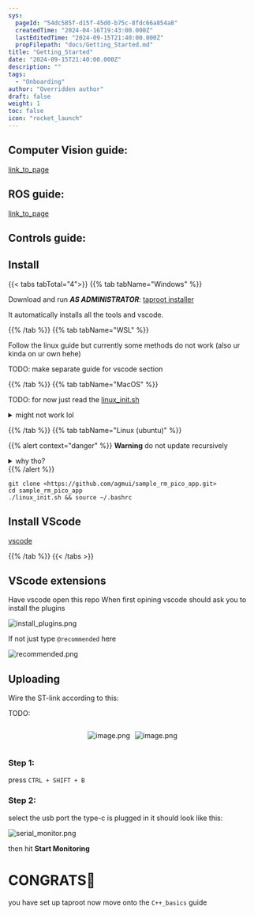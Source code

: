 ```yaml
---
sys:
  pageId: "54dc585f-d15f-45d0-b75c-8fdc66a854a8"
  createdTime: "2024-04-16T19:43:00.000Z"
  lastEditedTime: "2024-09-15T21:40:00.000Z"
  propFilepath: "docs/Getting_Started.md"
title: "Getting_Started"
date: "2024-09-15T21:40:00.000Z"
description: ""
tags:
  - "Onboarding"
author: "Overridden author"
draft: false
weight: 1
toc: false
icon: "rocket_launch"
---
```


## Computer Vision guide:

[link_to_page](86d45bc0-388b-4d26-8848-44f255f73d0e)

## ROS guide:

[link_to_page](3c76c1de-ec8f-46d6-8b0a-294005edc2d5)

## Controls guide:

## Install

{{< tabs tabTotal="4">}}
{{% tab tabName="Windows" %}}

Download and run _**AS ADMINISTRATOR**_: [taproot installer](https://github.com/Thornbots/TeachingFreshies/releases/tag/1.0)

It automatically installs all the tools and vscode.

{{% /tab %}}
{{% tab tabName="WSL" %}}

Follow the linux guide but currently some methods do not work (also ur kinda on ur own hehe)

TODO: make separate guide for vscode section

{{% /tab %}}
{{% tab tabName="MacOS" %}}

TODO: for now just read the [linux_init.sh](https://github.com/agmui/sample_rm_pico_app/blob/main/linux_init.sh)

<details>
<summary>might not work lol</summary>

`brew install libusb pkg-config`

Next install: [vscode](https://code.visualstudio.com/Download)

</details>

{{% /tab %}}
{{% tab tabName="Linux (ubuntu)" %}}

{{% alert context="danger" %}}
**Warning** do not update recursively
<details>
<summary>why tho?</summary>
There are some submodules that may go on for a while (like tinyusb) and I highly
recommend you don't need to get them.
If you want to see what submodules I update just look in `linux_init.sh`
</details>
{{% /alert %}}

```shell
git clone <https://github.com/agmui/sample_rm_pico_app.git>
cd sample_rm_pico_app
./linux_init.sh && source ~/.bashrc
```

## Install VScode

[vscode](https://code.visualstudio.com/Download)

{{% /tab %}}
{{< /tabs >}}

## VScode extensions

Have vscode open this repo
When first opining vscode should ask you to install the plugins

![install_plugins.png](https://prod-files-secure.s3.us-west-2.amazonaws.com/d518164a-d88e-44d1-a4ee-3adb3bd8bce0/89bd30f0-1825-4e77-867b-0a41ce370880/install_plugins.png?X-Amz-Algorithm=AWS4-HMAC-SHA256&X-Amz-Content-Sha256=UNSIGNED-PAYLOAD&X-Amz-Credential=ASIAZI2LB4666FVIA4QD%2F20250414%2Fus-west-2%2Fs3%2Faws4_request&X-Amz-Date=20250414T070914Z&X-Amz-Expires=3600&X-Amz-Security-Token=IQoJb3JpZ2luX2VjEIf%2F%2F%2F%2F%2F%2F%2F%2F%2F%2FwEaCXVzLXdlc3QtMiJHMEUCIDAW0YBGNouPBmNpTpk4LwQS5gDmsNHBRohrnbSgnNE7AiEAkHsG8KEJ5wiMfRWplP%2B1lKfyLR71fe%2B5xZi4J%2Bq7NNUq%2FwMIEBAAGgw2Mzc0MjMxODM4MDUiDDcACX272nXSSJV45CrcA4soD3ROEKt5hcp%2FZ7Vp18Vt%2FDgLjCVr2rrpj5dawTfryQ0VpheFhiuKQzDcdcCjfnb3NtQiggsxxVFczkdDmOmAQhFqBzXiDk4s0IE65zPqMKLhOfMb79hgSgZW%2F%2F3WgVgXklPCvMYU6baMKVW25c1slBcQBon%2B%2BUnopgCdsuJRKBzxh5yeE2yx%2BpSBOKIhBrl4cAXAFapOr8KiH%2Byl8ph5NhrZ0Gbm9fR86SLH%2F6LBsDrmW%2FYaXLNuL9CQAdmMu4bRTK5oDxvP%2FrsqXFona%2Bt4VDCCuhI2Zxr99VpYcrmPO0hTZS36wVmCSufVyKXs3kNrL%2BdVvC4Ojax0w4WeEW6z5lByjMWzMeXQ8flHFPU3IsnOdmRz7iIw%2B2AcYGE3rStAKDgD9ycuJvI4hjJGAGnpIOWyVs8ZX0t495NUyOgehFeeT3eMhh31Pw82RVFCkejp21bHB10MUDwjT1PJvh9XadrfwaBrQ8vunlkwp9WVfn9NJrnbJNSdtXfsYcqzWOdqkotj0wXmPtTAGzCoTQ678EfcaDQ9l2xKRb4edgmXyjoKIKdv7kDZCgA9PIgWHEGpPeMX99b17vJt87eyI1UAaGQW5%2BFIlzcLi7STcnEO48c%2BNaku3iN1QBXdMMHj8r8GOqUBzJmuQObD2GhRZqCqEsqM1GOWZAQjWWl8HomjddSbOdFvQW5r4Plw0l4xC8NPileAm72lz9tbRPwwWQeoCVcfEOPhehLsp7ItPds%2BgYovrU7%2BVDgkz7fjT16uLFv7Qjz3KYjq2Sg4c8auLltS7gSl%2FGE0MvuImDF6M01ggUxyZlq77ccmJnQxZXZsbRvby4ctCUoGnqtCoVA2wGJaGwoze0y0aDVA&X-Amz-Signature=22c8f2c974ba507d16ad97d2ef94ccddf64227b5e9605a8fc6b9b1ae36028b61&X-Amz-SignedHeaders=host&x-id=GetObject)

If not just type `@recommended` here  

![recommended.png](https://prod-files-secure.s3.us-west-2.amazonaws.com/d518164a-d88e-44d1-a4ee-3adb3bd8bce0/61e661e9-5d85-4dfc-be0d-8d2097a5e793/recommended.png?X-Amz-Algorithm=AWS4-HMAC-SHA256&X-Amz-Content-Sha256=UNSIGNED-PAYLOAD&X-Amz-Credential=ASIAZI2LB4666FVIA4QD%2F20250414%2Fus-west-2%2Fs3%2Faws4_request&X-Amz-Date=20250414T070914Z&X-Amz-Expires=3600&X-Amz-Security-Token=IQoJb3JpZ2luX2VjEIf%2F%2F%2F%2F%2F%2F%2F%2F%2F%2FwEaCXVzLXdlc3QtMiJHMEUCIDAW0YBGNouPBmNpTpk4LwQS5gDmsNHBRohrnbSgnNE7AiEAkHsG8KEJ5wiMfRWplP%2B1lKfyLR71fe%2B5xZi4J%2Bq7NNUq%2FwMIEBAAGgw2Mzc0MjMxODM4MDUiDDcACX272nXSSJV45CrcA4soD3ROEKt5hcp%2FZ7Vp18Vt%2FDgLjCVr2rrpj5dawTfryQ0VpheFhiuKQzDcdcCjfnb3NtQiggsxxVFczkdDmOmAQhFqBzXiDk4s0IE65zPqMKLhOfMb79hgSgZW%2F%2F3WgVgXklPCvMYU6baMKVW25c1slBcQBon%2B%2BUnopgCdsuJRKBzxh5yeE2yx%2BpSBOKIhBrl4cAXAFapOr8KiH%2Byl8ph5NhrZ0Gbm9fR86SLH%2F6LBsDrmW%2FYaXLNuL9CQAdmMu4bRTK5oDxvP%2FrsqXFona%2Bt4VDCCuhI2Zxr99VpYcrmPO0hTZS36wVmCSufVyKXs3kNrL%2BdVvC4Ojax0w4WeEW6z5lByjMWzMeXQ8flHFPU3IsnOdmRz7iIw%2B2AcYGE3rStAKDgD9ycuJvI4hjJGAGnpIOWyVs8ZX0t495NUyOgehFeeT3eMhh31Pw82RVFCkejp21bHB10MUDwjT1PJvh9XadrfwaBrQ8vunlkwp9WVfn9NJrnbJNSdtXfsYcqzWOdqkotj0wXmPtTAGzCoTQ678EfcaDQ9l2xKRb4edgmXyjoKIKdv7kDZCgA9PIgWHEGpPeMX99b17vJt87eyI1UAaGQW5%2BFIlzcLi7STcnEO48c%2BNaku3iN1QBXdMMHj8r8GOqUBzJmuQObD2GhRZqCqEsqM1GOWZAQjWWl8HomjddSbOdFvQW5r4Plw0l4xC8NPileAm72lz9tbRPwwWQeoCVcfEOPhehLsp7ItPds%2BgYovrU7%2BVDgkz7fjT16uLFv7Qjz3KYjq2Sg4c8auLltS7gSl%2FGE0MvuImDF6M01ggUxyZlq77ccmJnQxZXZsbRvby4ctCUoGnqtCoVA2wGJaGwoze0y0aDVA&X-Amz-Signature=d2309114d41d2be3bf060b2877d7904066b454e122e194bc1238a49251d64dd4&X-Amz-SignedHeaders=host&x-id=GetObject)

## Uploading

Wire the ST-link according to this:

TODO:

<div style="display: flex;flex-direction: row; column-gap:10px; max-width: 630px;justify-content: center;">
<div>

![image.png](https://prod-files-secure.s3.us-west-2.amazonaws.com/d518164a-d88e-44d1-a4ee-3adb3bd8bce0/210ecb78-1116-4d7b-b9b7-2292f66fa2c2/image.png?X-Amz-Algorithm=AWS4-HMAC-SHA256&X-Amz-Content-Sha256=UNSIGNED-PAYLOAD&X-Amz-Credential=ASIAZI2LB466377XSL2G%2F20250414%2Fus-west-2%2Fs3%2Faws4_request&X-Amz-Date=20250414T070918Z&X-Amz-Expires=3600&X-Amz-Security-Token=IQoJb3JpZ2luX2VjEIf%2F%2F%2F%2F%2F%2F%2F%2F%2F%2FwEaCXVzLXdlc3QtMiJGMEQCIBxYcFJTIT%2B23u8uZWU3IcwuwLHh0ym%2FkOnCwgG0Gp1%2FAiA%2FmJxiDY3eD1ovIaZ%2B0CaDG3hM9LFVDWjcljbbU3LyDSr%2FAwgQEAAaDDYzNzQyMzE4MzgwNSIMGENq3pYLLtu0QlIVKtwDHlapqnGFCmLQScRfNiCUtw%2Bb7wrxtjI7fjN2hixWEBcl0bfr4WoMrlBe30r8z%2BtYvcccPx3lo9cfwSwKEfcE4nckTVwwzq9kZvDcut5V6FU044tEhBSXDBDqOw9sriRq7bWzUigeB7AB8WhzrX%2BChfDXSAaSDP%2BH4GzgkCDC%2BNY%2Bfi1qYeTBVUO6DCk%2FKnK6QfZBMgdiDBx9eeGaRtVyxPsoa3Tkxb4%2FBKtn%2BjJOwQTVl2DzNjDoJL0iIMxgN0ufn64k84dAEa%2FqGpilrfyhYTAxzQlWSvFl6kFzOoOKAv1uFgY8zyC992s7BsVOhPQOD0tYKPb4bp6hNThV6a2JxzHHnWkyKwpFZ8O0oxV%2BArmpmnddmkY%2Bgx9OTqmLmEIBWBeL17U4r7TE%2FQOkI1aKxA2UpOJXEW%2F3Ii5p6TlQ6Kg8CYla5DWPElgKtCQh1HZ79HlpnzUH%2FP40xmudkA0uCSHQzWuGRAOFOM26UiVr5qNVArjEq8MkEhOn6G59HMhjnxp5Bl%2BUadk3c3Fjc5qqu%2FV0JBYvUiiJcdLh2Ym5mC0dsg3PPOh18zLbbxYYWp82Z1%2F1orZ%2FzCQ6ptUIl7cmqbJifzeatRZTqefbYTkgTPIFI42uQjVeebTJKMMwx%2BPyvwY6pgFqxGRcUrcQvpUYI8kTaC9z%2BdsYZIIQ%2FEBAoSlgOTD6dXLO5oRHpliokWhPApzOormuI7Z5KggLEkldWfTLluQvBQtFlvqOnX0RH%2FId3nijsogZsO9pfP6YLtPEyTYFaJ2hJ%2Fcn0VQilu8QP1xxj2dwwWMvWg0SKHmV9BjrOTfOEq9JQbcjhob63dom%2FMLMxNnCNQedd79HFOaXK6xycAdyFkZ4ZErR&X-Amz-Signature=c42d5105e2a90cf444ac7fb20f27ebaa60fa99ee035a1b87207f7ce85822cb44&X-Amz-SignedHeaders=host&x-id=GetObject)

</div>
<div>

![image.png](https://prod-files-secure.s3.us-west-2.amazonaws.com/d518164a-d88e-44d1-a4ee-3adb3bd8bce0/33a0fd0f-8ca6-4a86-8e09-26e95ded1fff/image.png?X-Amz-Algorithm=AWS4-HMAC-SHA256&X-Amz-Content-Sha256=UNSIGNED-PAYLOAD&X-Amz-Credential=ASIAZI2LB466UHSLUS7L%2F20250414%2Fus-west-2%2Fs3%2Faws4_request&X-Amz-Date=20250414T070918Z&X-Amz-Expires=3600&X-Amz-Security-Token=IQoJb3JpZ2luX2VjEIf%2F%2F%2F%2F%2F%2F%2F%2F%2F%2FwEaCXVzLXdlc3QtMiJHMEUCIQDDW1eutqNfw5901erTk7FjQjcBfmCJwo3WJCIbnBQbVQIgVcLKBA63f94oAzrLkIDRYzF4DLU4CJw60OpivJJaBx0q%2FwMIEBAAGgw2Mzc0MjMxODM4MDUiDGdTqqSPeGWTCg%2Fp4SrcA2rRNkwid0s0bFJbMlHyoWCRMk473aopoqGfLfB9NHLLs%2FqY3Ct0M2DoCbFiuO41AsjxgLjbY4T%2Fz3HY8Niuf5fvLOnsTmSWb5lm8lAIGmRkYf%2FQxBbugQjVNExSuTZ9%2FvtbfCCdKB7gRp2iqd6tQBdFjJ5OUD%2FMv8XvSGZ9%2B%2FMJdK82lp6EnsqAQMvr3YJX2jPbooUmuX5W4lwqWs4%2BuNPx82yUfJlMWeBJ8AQU3%2Fy5A3wQqsKQdySlhTBVevsy24r%2Furv4BWpWIVp0nLpKbRJd9rZrC6VTGugwlG426Wv6h0D4PPP1d3TpU7cj63cnhAMlvGSS8YVVPj2U02WmBs5Uoo8R0tyTeXtn4lsnUQ4PG5gYfYAW%2Bw0W%2BFw6Py%2B1dQyQcC%2Fg%2BmRMMSpr3E8MSZqP%2FLnj977WDe%2FskmaU%2FWe%2FMeDX%2BagiT9DT6ayghmbvYPBsYKfGWvP5r3m19LjbS%2BolhtBAHDZ0Zjfww7VjQuHCV%2BckHkFHyaj0xMWsLPuPsK4QPIyfWaWgZsau%2BJFm8UvncCNcYe6qomlwZ%2FrNJMTMhmXkP7aVJEOBu%2B6GUa6Up8X9DdBcgzAz7i%2Bejj%2FuSD%2BM77H8Ib2b2IYV%2BTWzsNdBeslNlyBD3K2guKB4MPbj8r8GOqUB3E8Wobaefv4apZPqm%2F09J01Pkyv5QruV1UdiCBIKT%2BbgfBxl73mweu5rO8kdhHtFoCLJnx2fYQwsgkkMVLwWdwWBh6xD4urydRHZmCAHDvyyUAovRJthFxMpgeiow7v%2FjmEDuclglRHpRvbkcISmAxCBQlOWEYOB2uxUNiG6rXIHmnG9rzq12PZ%2FK3V1%2FQhaTtF6J%2BYCnQPO61miSYQEGoLCB9wI&X-Amz-Signature=6d1122c8746771a3f9b29327491a560e444ce95d67e8b4e6dec999ceee5c45a0&X-Amz-SignedHeaders=host&x-id=GetObject)

</div>
</div>

### Step 1:

press `CTRL + SHIFT + B`

### Step 2:

select the usb port the type-c is plugged in it should look like this:

![serial_monitor.png](https://prod-files-secure.s3.us-west-2.amazonaws.com/d518164a-d88e-44d1-a4ee-3adb3bd8bce0/f03f4774-05d4-4393-b6a0-d5efb6d315ab/serial_monitor.png?X-Amz-Algorithm=AWS4-HMAC-SHA256&X-Amz-Content-Sha256=UNSIGNED-PAYLOAD&X-Amz-Credential=ASIAZI2LB4666FVIA4QD%2F20250414%2Fus-west-2%2Fs3%2Faws4_request&X-Amz-Date=20250414T070914Z&X-Amz-Expires=3600&X-Amz-Security-Token=IQoJb3JpZ2luX2VjEIf%2F%2F%2F%2F%2F%2F%2F%2F%2F%2FwEaCXVzLXdlc3QtMiJHMEUCIDAW0YBGNouPBmNpTpk4LwQS5gDmsNHBRohrnbSgnNE7AiEAkHsG8KEJ5wiMfRWplP%2B1lKfyLR71fe%2B5xZi4J%2Bq7NNUq%2FwMIEBAAGgw2Mzc0MjMxODM4MDUiDDcACX272nXSSJV45CrcA4soD3ROEKt5hcp%2FZ7Vp18Vt%2FDgLjCVr2rrpj5dawTfryQ0VpheFhiuKQzDcdcCjfnb3NtQiggsxxVFczkdDmOmAQhFqBzXiDk4s0IE65zPqMKLhOfMb79hgSgZW%2F%2F3WgVgXklPCvMYU6baMKVW25c1slBcQBon%2B%2BUnopgCdsuJRKBzxh5yeE2yx%2BpSBOKIhBrl4cAXAFapOr8KiH%2Byl8ph5NhrZ0Gbm9fR86SLH%2F6LBsDrmW%2FYaXLNuL9CQAdmMu4bRTK5oDxvP%2FrsqXFona%2Bt4VDCCuhI2Zxr99VpYcrmPO0hTZS36wVmCSufVyKXs3kNrL%2BdVvC4Ojax0w4WeEW6z5lByjMWzMeXQ8flHFPU3IsnOdmRz7iIw%2B2AcYGE3rStAKDgD9ycuJvI4hjJGAGnpIOWyVs8ZX0t495NUyOgehFeeT3eMhh31Pw82RVFCkejp21bHB10MUDwjT1PJvh9XadrfwaBrQ8vunlkwp9WVfn9NJrnbJNSdtXfsYcqzWOdqkotj0wXmPtTAGzCoTQ678EfcaDQ9l2xKRb4edgmXyjoKIKdv7kDZCgA9PIgWHEGpPeMX99b17vJt87eyI1UAaGQW5%2BFIlzcLi7STcnEO48c%2BNaku3iN1QBXdMMHj8r8GOqUBzJmuQObD2GhRZqCqEsqM1GOWZAQjWWl8HomjddSbOdFvQW5r4Plw0l4xC8NPileAm72lz9tbRPwwWQeoCVcfEOPhehLsp7ItPds%2BgYovrU7%2BVDgkz7fjT16uLFv7Qjz3KYjq2Sg4c8auLltS7gSl%2FGE0MvuImDF6M01ggUxyZlq77ccmJnQxZXZsbRvby4ctCUoGnqtCoVA2wGJaGwoze0y0aDVA&X-Amz-Signature=2794fc28168eb93af3ab0eeb470102b602e5df5509c55eaa938fcfbd7970527c&X-Amz-SignedHeaders=host&x-id=GetObject)

then hit **Start Monitoring**

# CONGRATS🎉

you have set up taproot now move onto the `C++_basics` guide
